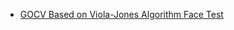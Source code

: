 



- [GOCV Based on Viola-Jones Algorithm Face Test](https://www.programmersought.com/article/85919494718/)


